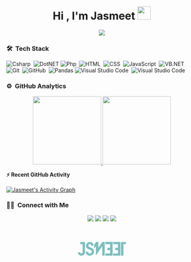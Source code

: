 <h1 align="center">Hi , I'm Jasmeet <img src="https://media.giphy.com/media/RgzryV9nRCMHPVVXPV/giphy.gif" width="35"></h1>

<p align="center">
  <a href="https://github.com/DenverCoder1/readme-typing-svg"><img src="https://readme-typing-svg.herokuapp.com/?lines=Software+Developer;Web+Developer;Music%20Producer&center=true&width=500&height=50"></a>
</p>

<!--
**jsm33t/jsm33t** is a ✨ _special_ ✨ repository because its `README.md` (this file) appears on your GitHub profile.

Here are some ideas to get you started:

- 🔭 I’m currently working on ...
- 🌱 I’m currently learning ...
- 👯 I’m looking to collaborate on ...
- 🤔 I’m looking for help with ...
- 💬 Ask me about ...
- 📫 How to reach me: ...
- 😄 Pronouns: ...
- ⚡ Fun fact: ...
-->

### 🛠 &nbsp;Tech Stack

![Csharp](https://img.shields.io/badge/-Csharp-05122A?style=flat&logo=csharp)&nbsp;
![DotNET](https://img.shields.io/badge/dotnet-%23013243.svg?style=flat&logo=dotnet&logoColor=white)
![Php](https://img.shields.io/badge/-php-05122A?style=flat&logo=php)&nbsp;
![HTML](https://img.shields.io/badge/-HTML-05122A?style=flat&logo=HTML5)&nbsp;
![CSS](https://img.shields.io/badge/-CSS-05122A?style=flat&logo=CSS3&logoColor=1572B6)&nbsp;
![JavaScript](https://img.shields.io/badge/-JavaScript-05122A?style=flat&logo=javascript)&nbsp;
![VB.NET](https://img.shields.io/badge/VB.NET-%23013243.svg?style=flat&logo=dotnet&logoColor=white)
![Git](https://img.shields.io/badge/-Git-05122A?style=flat&logo=git)&nbsp;
![GitHub](https://img.shields.io/badge/-GitHub-05122A?style=flat&logo=github)&nbsp;
![Pandas](https://img.shields.io/badge/pandas-%23150458.svg?style=flat&logo=pandas&logoColor=white)
![Visual Studio Code](https://img.shields.io/badge/-Visual%20Studio%20Code-05122A?style=flat&logo=visual-studio-code&logoColor=007ACC)&nbsp;
![Visual Studio Code](https://img.shields.io/badge/-Visual%20Studio-05122A?style=flat&logo=visual-studio&logoColor=007ACC)&nbsp;



### ⚙️ &nbsp;GitHub Analytics

<p align="center">
<a href="https://github.com/jsm33t">
  <img height="180em" src="https://github-readme-stats-eight-theta.vercel.app/api?username=jsm33t&show_icons=true&theme=algolia&include_all_commits=true&count_private=true"/>
  <img height="180em" src="https://github-readme-stats-eight-theta.vercel.app/api/top-langs/?username=jsm33t&layout=compact&langs_count=8&theme=algolia&include_all_commits=true&count_private=true"/>
</a>
</p>



<summary><b>⚡ Recent GitHub Activity</b></summary>
  <br/>
   <a href="https://github.com/jsm33t"><img alt="Jasmeet's Activity Graph" src="https://activity-graph.herokuapp.com/graph?username=jsm33t&custom_title=Jasmeet's%20Contribution%20Graph&theme=react-dark" /></a>
  <br/>
  
  
  ### 🤝🏻 &nbsp;Connect with Me

<p align="center">
<a href="https://www.linkedin.com/in/jsm33t/"><img src="https://img.shields.io/badge/-Jasmeet Singh-0077B5?style=flat&logo=Linkedin&logoColor=white"/></a>
<a href="mailto:jskainthofficial@gmail.com"><img src="https://img.shields.io/badge/-jskainthofficial@gmail.com-D14836?style=flat&logo=Gmail&logoColor=white"/></a>
<a href="https://www.instagram.com/jsm33t/"><img src="https://img.shields.io/badge/-jsm33t-E4405F?style=flat&logo=Instagram&logoColor=white"/></a>
<a href="https://jsm33t.com/"><img src="https://img.shields.io/badge/-🌐%20jsm333t.com-1877F2?style=flat&logo=website&logoColor=white"/></a>
</p>
<center>
<svg version="1.0" xmlns="http://www.w3.org/2000/svg"  width="200px" preserveAspectRatio="xMidYMin" viewBox="0 0 750 422" opacity="0.5" preserveAspectRatio="xMidYMid meet">
 <g fill="teal">
  <path d="M165.3 275 c-14 -2.9 -25.2 -14.3 -27.8 -28.2 l-0.7 -3.8 11.6 0 11.6 0 1.4 3.3 c4.5 10.8 19.4 10.1 22.6 -1.1 0.7 -2.4 1 -17.4 0.8 -43.2 l-0.3 -39.5 -11.2 -0.3 -11.3 -0.3 0 -10.4 0 -10.5 23 0 23.1 0 -0.3 54.3 -0.3 54.2 -2.9 6.2 c-5.3 11.5 -15.7 18.5 -29.2 19.7 -3.3 0.3 -7.8 0.1 -10.1 -0.4z"/>
  <path d="M247.6 274.9 c-16.4 -2.7 -31 -17.7 -33.3 -34.1 l-0.6 -3.8 12.2 0 c9.3 0 12.1 0.3 12.1 1.3 0 0.7 1.2 3.6 2.6 6.5 3.4 6.8 7.8 9.5 15.4 9.5 17.8 0 25.7 -20.2 12.3 -31.2 -2 -1.6 -8.5 -4.8 -14.7 -7.1 -21.5 -8.2 -28.3 -13.4 -32.6 -24.6 -3.2 -8.5 -2.6 -22.6 1.2 -30.4 5.1 -10.5 15.5 -17.9 27.9 -20 20.7 -3.6 39.9 10 43.7 30.8 l0.9 5.2 -11.8 0 c-10.5 0 -11.9 -0.2 -11.9 -1.7 0 -2.9 -4.1 -10.3 -6.3 -11.5 -7.1 -3.8 -14.8 -2.7 -19.6 2.7 -2.7 3.1 -3.1 4.3 -3.1 9.5 0 9.2 4.1 13 19.5 18 22.4 7.3 33.2 17.6 35.5 34.1 2.6 18.4 -6.1 35.8 -21.6 43.1 -9.2 4.3 -17.7 5.4 -27.8 3.7z"/>
  <path d="M409 265 l0 -11 23.8 -0.2 23.7 -0.3 0.3 -16.7 0.2 -16.8 -13.7 0 -13.8 0 0.3 -11 0.3 -10.9 13.2 -0.3 13.2 -0.3 0 -17.5 0 -17.5 -23.7 -0.3 -23.8 -0.2 0 -11 0 -11 36 0 36 0 0 68 0 68 -36 0 -36 0 0 -11z"/>
  <path d="M486 265 l0 -11 24 0 24 0 0 -17 0 -17 -13.5 0 -13.5 0 0 -11 0 -10.9 13.3 -0.3 13.2 -0.3 0.3 -17.7 0.2 -17.8 -24 0 -24 0 0 -11 0 -11 36 0 36 0 0 68 0 68 -36 0 -36 0 0 -11z"/>
  <path d="M564 208.5 l0 -67.5 24.5 0 24.5 0 0 10.5 0 10.4 -12.2 0.3 -12.3 0.3 -0.3 56.8 -0.2 56.7 -12 0 -12 0 0 -67.5z"/>
  <path d="M379 229.4 c0 -34 -0.3 -45.5 -1.2 -45.2 -0.6 0.2 -14.7 20.2 -31.2 44.5 l-30.1 44.1 -0.3 -44.4 c-0.1 -26 -0.6 -44.4 -1.1 -44.4 -0.5 0 -4 4.4 -7.7 9.8 -3.7 5.3 -7.1 10.1 -7.5 10.7 -0.5 0.5 -0.9 -7.8 -0.9 -18.5 l0 -19.5 9.3 -13.2 9.2 -13.3 11.3 0 11.2 0 0 28 c0 15.4 0.3 28 0.8 28 0.4 -0.1 9.5 -12.7 20.2 -28 l19.5 -28 11.3 0 11.2 0 0 67.5 0 67.5 -12 0 -12 0 0 -45.6z"/>
 </g>
</svg>
</center>
